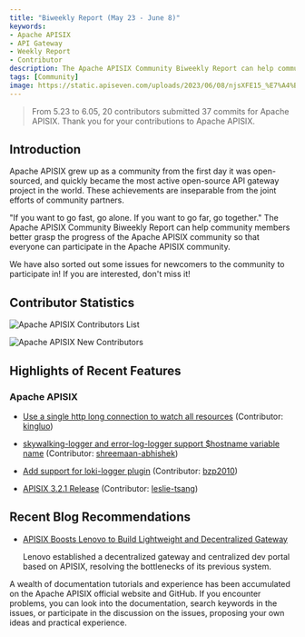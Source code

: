 ```yaml
---
title: "Biweekly Report (May 23 - June 8)"
keywords: 
- Apache APISIX
- API Gateway
- Weekly Report
- Contributor
description: The Apache APISIX Community Biweekly Report can help community members better grasp the progress of the Apache APISIX community so that everyone can participate in the Apache APISIX community.
tags: [Community]
image: https://static.apiseven.com/uploads/2023/06/08/njsXFE15_%E7%A4%BE%E5%8C%BA%E5%8F%8C%E5%91%A8%E6%8A%A5%E5%A4%B4%E5%9B%BE-%E8%8B%B1%E6%96%87.png
---
```


> From 5.23 to 6.05, 20 contributors submitted 37 commits for Apache APISIX. Thank you for your contributions to Apache APISIX.
<!--truncate-->

## Introduction

Apache APISIX grew up as a community from the first day it was open-sourced, and quickly became the most active open-source API gateway project in the world. These achievements are inseparable from the joint efforts of community partners.

"If you want to go fast, go alone. If you want to go far, go together." The Apache APISIX Community Biweekly Report can help community members better grasp the progress of the Apache APISIX community so that everyone can participate in the Apache APISIX community.

We have also sorted out some issues for newcomers to the community to participate in! If you are interested, don't miss it!

## Contributor Statistics

![Apache APISIX Contributors List](https://security.feishu.cn/link/safety?target=https%3A%2F%2Fstatic.apiseven.com%2Fuploads%2F2023%2F06%2F08%2FG1yIQjyj_%25E6%2589%2580%25E6%259C%2589%25E8%25B4%25A1%25E7%258C%25AE%25E8%2580%2585%25E6%25B5%25B7%25E6%258A%25A5.png&scene=ccm&logParams=%7B%22location%22%3A%22ccm_default%22%7D&lang=zh-CN)

![Apache APISIX New Contributors](https://static.apiseven.com/uploads/2023/06/08/MOxcew0f_%E6%96%B0%E6%99%8B%E8%B4%A1%E7%8C%AE%E8%80%85%E6%B5%B7%E6%8A%A5.png)

## Highlights of Recent Features

### Apache APISIX

- [Use a single http long connection to watch all resources](https://github.com/apache/apisix/pull/9456) (Contributor: [kingluo](https://github.com/kingluo))

- [skywalking-logger and error-log-logger support $hostname variable name](https://github.com/apache/apisix/pull/9401) (Contributor: [shreemaan-abhishek](https://github.com/shreemaan-abhishek))

- [Add support for loki-logger plugin](https://github.com/apache/apisix/pull/9399) (Contributor: [bzp2010](https://github.com/bzp2010))

- [APISIX 3.2.1 Release](https://github.com/apache/apisix/pull/9560) (Contributor: [leslie-tsang](https://github.com/leslie-tsang))

## Recent Blog Recommendations

- [APISIX Boosts Lenovo to Build Lightweight and Decentralized Gateway](https://apisix.apache.org/blog/2023/06/02/lenovo-uses-apisix/)

  Lenovo established a decentralized gateway and centralized dev portal based on APISIX, resolving the bottlenecks of its previous system.

A wealth of documentation tutorials and experience has been accumulated on the Apache APISIX official website and GitHub. If you encounter problems, you can look into the documentation, search keywords in the issues, or participate in the discussion on the issues, proposing your own ideas and practical experience.
